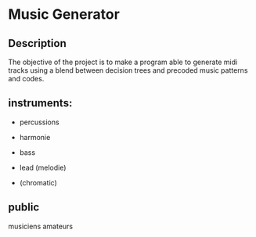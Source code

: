 # Music Generator

## Description

The objective of the project is to make a program able to generate midi tracks
using a blend between decision trees and precoded music patterns and codes.

## instruments:

- percussions

- harmonie

- bass

- lead (melodie)

- (chromatic)

## public

musiciens amateurs
